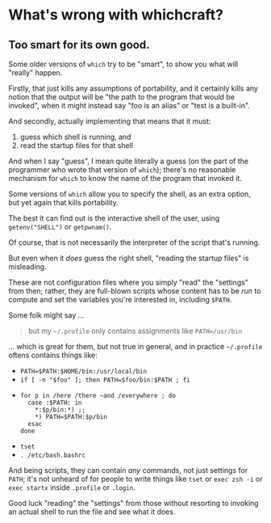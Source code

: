 # What's wrong with whichcraft?

## Too smart for its own good.

Some older versions of `which` try to be "smart", to show you what will "really" happen.

Firstly, that just kills any assumptions of portability, and it certainly kills any notion that the output will be "the path to the program that would be invoked", when it might instead say "foo is an alias" or "test is a built-in".

And secondly, actually implementing that means that it must:
1. guess which shell is running, and
2. read the startup files for that shell

And when I say "guess", I mean quite literally a guess (on the part of the programmer who wrote that version of `which`);
there's no reasonable mechanism for `which` to know the name of the program that invoked it.

Some versions of `which` allow you to specify the shell, as an extra option, but yet again that kills portability.

The best it can find out is the interactive shell of the user, using `getenv("SHELL")` or `getpwnam()`.

Of course, that is not necessarily the interpreter of the script that's running.

But even when it _does_ guess the right shell, "reading the startup files" is misleading.

These are not configuration files where you simply "read" the "settings" from then;
rather, they are full-blown scripts whose content has to be _run_ to compute and set the variables you're interested in, including `$PATH`.

Some folk might say …
> but my `~/.profile` only contains assignments like `PATH=/usr/bin`

… which is great for them, but not true in general, and in practice
`~/.profile` oftens contains things like:
* `PATH=$PATH:$HOME/bin:/usr/local/bin`
* `if [ -n "$foo" ]; then PATH=$foo/bin:$PATH ; fi`
* ```
  for p in /here /there ~and /everywhere ; do
    case :$PATH: in
      *:$p/bin:*) ;;
      *) PATH=$PATH:$p/bin
    esac
  done
  ```
* `tset`
* `. /etc/bash.bashrc`

And being scripts, they can contain _any_ commands, not just settings for `PATH`;
it's not unheard of for people to write things like `tset` or `exec zsh -i` or `exec startx` inside `.profile` or `.login`.

Good luck "reading" the "settings" from those without resorting to invoking an actual shell to run the file and see what it does.
